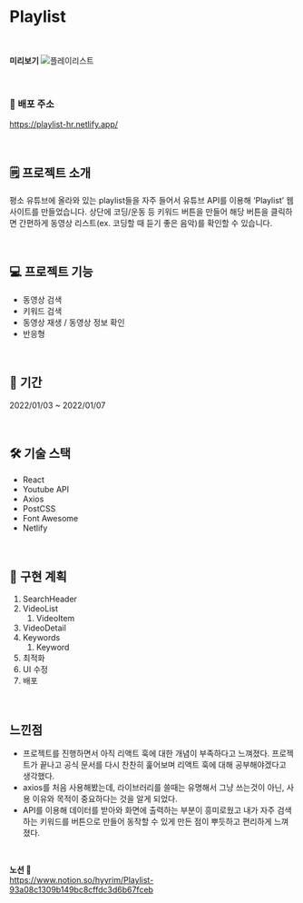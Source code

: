 # Playlist

<br>

**미리보기**
![플레이리스트](https://user-images.githubusercontent.com/84282163/151803542-3fd92fda-8254-4735-a4d4-71515cec4ce4.PNG)

<br>

### 🔗 배포 주소

https://playlist-hr.netlify.app/

<br>

## 🗒️ 프로젝트 소개

평소 유튜브에 올라와 있는 playlist들을 자주 들어서 유튜브 API를 이용해 ‘Playlist’ 웹사이트를 만들었습니다. 상단에 코딩/운동 등 키워드 버튼을 만들어 해당 버튼을 클릭하면 간편하게 동영상 리스트(ex. 코딩할 때 듣기 좋은 음악)를 확인할 수 있습니다.

<br>

## 💻 프로젝트 기능

- 동영상 검색
- 키워드 검색
- 동영상 재생 / 동영상 정보 확인
- 반응형

<br>

## 📅 기간

2022/01/03 ~ 2022/01/07

<br>

## 🛠 기술 스택

- React
- Youtube API
- Axios
- PostCSS
- Font Awesome
- Netlify

<br>

## 📁 구현 계획

1. SearchHeader
2. VideoList
   1. VideoItem
3. VideoDetail
4. Keywords
   1. Keyword
5. 최적화
6. UI 수정
7. 배포

<br>

## 느낀점

- 프로젝트를 진행하면서 아직 리액트 훅에 대한 개념이 부족하다고 느껴졌다. 프로젝트가 끝나고 공식 문서를 다시 찬찬히 훑어보며 리액트 훅에 대해 공부해야겠다고 생각했다.
- axios를 처음 사용해봤는데, 라이브러리를 쓸때는 유명해서 그냥 쓰는것이 아닌, 사용 이유와 목적이 중요하다는 것을 알게 되었다.
- API를 이용해 데이터를 받아와 화면에 출력하는 부분이 흥미로웠고 내가 자주 검색하는 키워드를 버튼으로 만들어 동작할 수 있게 만든 점이 뿌듯하고 편리하게 느껴졌다.

<br>

**노션 📝** <br>
https://www.notion.so/hyyrim/Playlist-93a08c1309b149bc8cffdc3d6b67fceb
